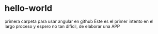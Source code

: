 # hello-world
primera carpeta para usar angular en  github
Este es el primer intento en el largo proceso y espero no tan dificil, de elaborar una APP
